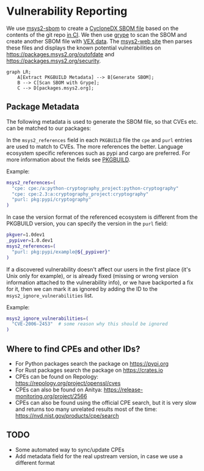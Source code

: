 # Vulnerability Reporting

We use [msys2-sbom](https://github.com/msys2/msys2-devtools) to create a [CycloneDX SBOM file](https://cyclonedx.org/) based on the contents of the git repo [in CI](https://github.com/msys2/MINGW-packages/actions/workflows/generate-srcinfo.yml). We then use [grype](https://github.com/anchore/grype) to scan the SBOM and create another SBOM file with [VEX data](https://cyclonedx.org/capabilities/vex/). The [msys2-web site](https://github.com/msys2/msys2-web) then parses these files and displays
the known potential vulnerabilities on https://packages.msys2.org/outofdate and https://packages.msys2.org/security.

```mermaid
graph LR;
    A[Extract PKGBUILD Metadata] --> B[Generate SBOM];
    B --> C[Scan SBOM with Grype];
    C --> D[packages.msys2.org];
```

## Package Metadata

The following metadata is used to generate the SBOM file, so that CVEs etc. can be matched to our packages:

In the `msys2_references` field in each `PKGBUILD` file the `cpe` and `purl` entries are used to match to CVEs.
The more references the better. Language ecosystem specific references such as pypi and cargo are preferred. For more information about the fields see [PKGBUILD](./pkgbuild.md).

Example:

```bash
msys2_references=(
  "cpe: cpe:/a:python-cryptography_project:python-cryptography"
  "cpe: cpe:2.3:a:cryptography_project:cryptography"
  "purl: pkg:pypi/cryptography"
)
```

In case the version format of the referenced ecosystem is different from the PKGBUILD version, you can specify the version in the `purl` field:

```bash
pkgver=1.0dev1
_pypiver=1.0.dev1
msys2_references=(
  "purl: pkg:pypi/example@${_pypiver}"
)
```

If a discovered vulnerability doesn't affect our users in the first place (it's
Unix only for example), or is already fixed (missing or wrong version
information attached to the vulnerability info), or we have backported a fix for
it, then we can mark it as ignored by adding the ID to the
`msys2_ignore_vulnerabilities` list.

Example:

```bash
msys2_ignore_vulnerabilities=(
  "CVE-2006-2453"  # some reason why this should be ignored
)
```

## Where to find CPEs and other IDs?

* For Python packages search the package on https://pypi.org
* For Rust packages search the package on https://crates.io
* CPEs can be found on Repology: https://repology.org/project/openssl/cves
* CPEs can also be found on Anitya: https://release-monitoring.org/project/2566
* CPEs can also be found using the official CPE search, but it is very slow and returns too many unrelated results most of the time: https://nvd.nist.gov/products/cpe/search

## TODO

* Some automated way to sync/update CPEs
* Add metadata field for the real upstream version, in case we use a different format
